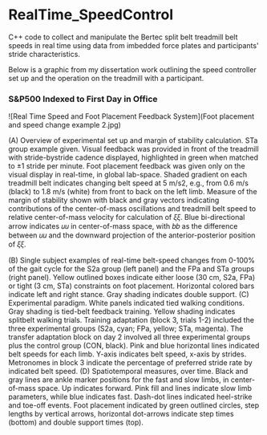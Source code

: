 # RealTime_SpeedControl
C++ code to collect and manipulate the Bertec split belt treadmill belt speeds in real time using data from imbedded force plates and participants' stride characteristics.

Below is a graphic from my dissertation work outlining the speed controller set up and the operation on the treadmill with a participant.

### S&P500 Indexed to First Day in Office
![Real Time Speed and Foot Placement Feedback System](Foot placement and speed change example 2.jpg)

(A) Overview of experimental set up and margin of stability calculation. STa group
example given. Visual feedback was provided in front of the treadmill with stride-bystride cadence displayed, highlighted in green when matched to ±1 stride per minute. Foot
placement feedback was given only on the visual display in real-time, in global lab-space.
Shaded gradient on each treadmill belt indicates changing belt speed at 5 m/s2, e.g., from
0.6 m/s (black) to 1.8 m/s (white) from front to back on the left limb. Measure of the
margin of stability shown with black and gray vectors indicating contributions of the
center-of-mass oscillations and treadmill belt speed to relative center-of-mass velocity for
calculation of 𝜉𝜉. Blue bi-directional arrow indicates 𝑢𝑢 in center-of-mass space, with 𝑏𝑏 as
the difference between 𝑢𝑢 and the downward projection of the anterior-posterior position
of 𝜉𝜉. 

(B) Single subject examples of real-time belt-speed changes from 0-100% of the gait
cycle for the S2a group (left panel) and the FPa and STa groups (right panel). Yellow
outlined boxes indicate either loose (30 cm, S2a, FPa) or tight (3 cm, STa) constraints on
foot placement. Horizontal colored bars indicate left and right stance. Gray shading
indicates double support. (C) Experimental paradigm. White panels indicated tied walking
conditions. Gray shading is tied-belt feedback training. Yellow shading indicates splitbelt walking trials. Training adaptation (block 3, trials 1-2) included the three
experimental groups (S2a, cyan; FPa, yellow; STa, magenta). The transfer adaptation
block on day 2 involved all three experimental groups plus the control group (CON,
black). Pink and blue horizontal lines indicated belt speeds for each limb. Y-axis indicates
belt speed, x-axis by strides. Metronomes in block 3 indicate the percentage of preferred
stride rate by indicated belt speed. (D) Spatiotemporal measures, over time. Black and
gray lines are ankle marker positions for the fast and slow limbs, in center-of-mass space.
Up indicates forward. Pink fill and lines indicate slow limb parameters, while blue
indicates fast. Dash-dot lines indicated heel-strike and toe-off events. Foot placement
indicated by green outlined circles, step lengths by vertical arrows, horizontal dot-arrows
indicate step times (bottom) and double support times (top).
